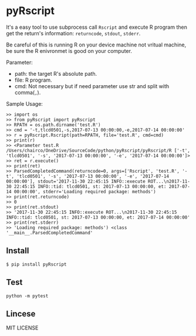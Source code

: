 # pyRscript

It's a easy tool to use subprocess call `Rscript` and execute R program then get the return's information: `returncode`, `stdout`, `stderr`.

Be careful of this is running R on your device machine not vritual machine, be sure the R enivronmet is good on your computer.


Parameter:
+ path: the target R's absolute path.
+ file: R program.
+ cmd: Not necessary but if need parameter use str and split with comma(`,`).


Sample Usage:
```
>> import os
>> from pyRscript import pyRscript
>> RPATH = os.path.dirname('test.R')
>> cmd = '-t,tlcd0501,-s,2017-07-13 00:00:00,-e,2017-07-14 00:00:00'
>> r = pyRscript.Rscript(path=RPATH, file='test.R', cmd=cmd)
>> print(r)
>> <Parameter test.R /Users/chairco/OneDrive/SourceCode/python/pyRscript/pyRscript/R ['-t', 'tlcd0501', '-s', '2017-07-13 00:00:00', '-e', '2017-07-14 00:00:00']>
>> ret = r.execute()
>> print(ret)
>> ParsedCompletedCommand(returncode=0, args=['Rscript', 'test.R', '-t', 'tlcd0501', '-s', '2017-07-13 00:00:00', '-e', '2017-07-14 00:00:00'], stdout='2017-11-30 22:45:15 INFO::execute ROT...\n2017-11-30 22:45:15 INFO::tid: tlcd0501, st: 2017-07-13 00:00:00, et: 2017-07-14 00:00:00', stderr='Loading required package: methods')
>> print(ret.returncode)
>> 0
>> print(ret.stdout)
>> '2017-11-30 22:45:15 INFO::execute ROT...\n2017-11-30 22:45:15 INFO::tid: tlcd0501, st: 2017-07-13 00:00:00, et: 2017-07-14 00:00:00'
>> print(ret.stderr)
>> 'Loading required package: methods') <class '__main__.ParsedCompletedCommand'
```


## Install

```
$ pip install pyRscript
```


## Test

```
python -m pytest
```


## Lincese

MIT LICENSE

